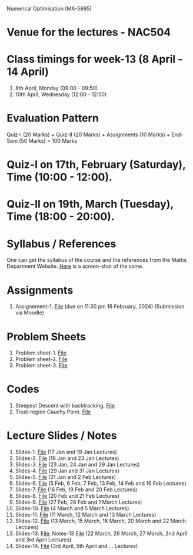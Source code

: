 Numerical Optimisation (MA-5895)
# Venue for the lectures - NAC504

# Class timings for week-13 (8 April - 14 April)
1. 8th April, Monday (09:00 - 09:50)
2. 10th April, Wednesday (12:00 - 12:50)


# Evaluation Pattern 
Quiz-I (20 Marks) + Quiz-II (20 Marks) + Assignments (10 Marks) + End-Sem (50 Marks) = 100 Marks

# Quiz-I on 17th, February (Saturday), Time (10:00 - 12:00).
# Quiz-II on 19th, March (Tuesday), Time (18:00 - 20:00).

# Syllabus / References 
One can get the syllabus of the course and the references from the Maths Department Website. [Here](Lecture_slides_etc/MA-5895_syllabus.png) is a screen-shot of the same.

# Assignments
1. Assignement-1. [File](Lecture_slides_etc/assignement_1.pdf) (due on 11:30 pm 16 February, 2024) (Submission via Moodle)

# Problem Sheets
1. Problem sheet-1. [File](Lecture_slides_etc/problem_sheet-1.pdf)
2. Problem sheet-2. [File](Lecture_slides_etc/problem_sheet-2.pdf)
3. Problem sheet-3. [File](Lecture_slides_etc/problem_sheet-3.pdf)

# Codes 
1. Steepest Descent with backtracking. [File](Lecture_slides_etc/sd_v2.py)
2. Trust-region Cauchy Point. [File](Lecture_slides_etc/cp_v2.py)
   
# Lecture Slides / Notes
1. Slides-1. [File](Lecture_slides_etc/slides-1.pdf) (17 Jan and 19 Jan Lectures)
2. Slides-2. [File](Lecture_slides_etc/slides-2.pdf) (19 Jan and 23 Jan Lectures)
3. Slides-3. [File](Lecture_slides_etc/slides-3.pdf) (23 Jan, 24 Jan and 29 Jan Lectures)
4. Slides-4. [File](Lecture_slides_etc/slides-4.pdf) (29 Jan and 31 Jan Lectures)
5. Slides-5. [File](Lecture_slides_etc/slides-5.pdf) (31 Jan and 2 Feb Lectures)
6. Slides-6. [File](Lecture_slides_etc/slides-6.pdf) (5 Feb, 6 Feb, 7 Feb, 13 Feb, 14 Feb and 16 Feb Lectures)
7. Slides-7. [File](Lecture_slides_etc/slides-7.pdf) (16 Feb, 19 Feb and 20 Feb Lectures)
8. Slides-8. [File](Lecture_slides_etc/slides-8.pdf) (20 Feb and 21 Feb Lectures)
9. Slides-9. [File](Lecture_slides_etc/slides-9.pdf) (27 Feb, 28 Feb and 1 March Lectures)
10. Slides-10. [File](Lecture_slides_etc/slides-10.pdf) (4 March and 5 March Lectures)
11. Slides-11. [File](Lecture_slides_etc/slides-11.pdf) (11 March, 12 March and 13 March Lectures)
12. Slides-12. [File](Lecture_slides_etc/slides-12.pdf) (13 March, 15 March, 18 March, 20 March and 22 March Lectures)
13. Slides-13. [File](Lecture_slides_etc/slides-13.pdf), Notes-13 [File](Lecture_slides_etc/notes-13.pdf) (22 March, 26 March, 27 March, 2nd April and 3rd April Lectures)
14. Slides-14. [File](Lecture_slides_etc/slides-14.pdf) (3rd April, 5th April and ... Lectures)
